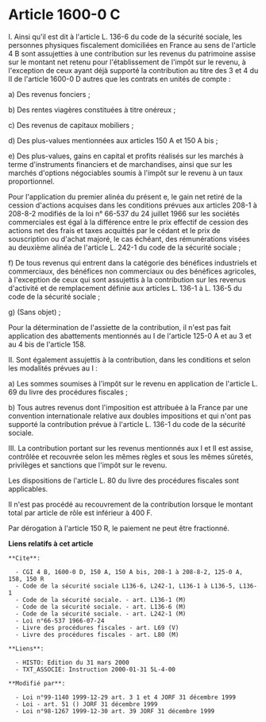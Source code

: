 # Article 1600-0 C

I. Ainsi qu'il est dit à l'article L. 136-6 du code de la sécurité sociale, les personnes physiques fiscalement domiciliées
en France au sens de l'article 4 B sont assujetties à une contribution sur les revenus du patrimoine assise sur le montant
net retenu pour l'établissement de l'impôt sur le revenu, à l'exception de ceux ayant déjà supporté la contribution au titre
des 3 et 4 du II de l'article 1600-0 D autres que les contrats en unités de compte :

a) Des revenus fonciers ;

b) Des rentes viagères constituées à titre onéreux ;

c) Des revenus de capitaux mobiliers ;

d) Des plus-values mentionnées aux articles 150 A et 150 A bis ;

e) Des plus-values, gains en capital et profits réalisés sur les marchés à terme d'instruments financiers et de marchandises,
ainsi que sur les marchés d'options négociables soumis à l'impôt sur le revenu à un taux proportionnel.

Pour l'application du premier alinéa du présent e, le gain net retiré de la cession d'actions acquises dans les conditions
prévues aux articles 208-1 à 208-8-2 modifiés de la loi n° 66-537 du 24 juillet 1966 sur les sociétés commerciales est égal à
la différence entre le prix effectif de cession des actions net des frais et taxes acquittés par le cédant et le prix de
souscription ou d'achat majoré, le cas échéant, des rémunérations visées au deuxième alinéa de l'article L. 242-1 du code de
la sécurité sociale ;

f) De tous revenus qui entrent dans la catégorie des bénéfices industriels et commerciaux, des bénéfices non commerciaux ou
des bénéfices agricoles, à l'exception de ceux qui sont assujettis à la contribution sur les revenus d'activité et de
remplacement définie aux articles L. 136-1 à L. 136-5 du code de la sécurité sociale ; 

g) (Sans objet) ;

Pour la détermination de l'assiette de la contribution, il n'est pas fait application des abattements mentionnés au I de
l'article 125-0 A et au 3 et au 4 bis de l'article 158.

II. Sont également assujettis à la contribution, dans les conditions et selon les modalités prévues au I :

a) Les sommes soumises à l'impôt sur le revenu en application de l'article L. 69 du livre des procédures fiscales ;

b) Tous autres revenus dont l'imposition est attribuée à la France par une convention internationale relative aux doubles
impositions et qui n'ont pas supporté la contribution prévue à l'article L. 136-1 du code de la sécurité sociale.

III. La contribution portant sur les revenus mentionnés aux I et II est assise, contrôlée et recouvrée selon les mêmes règles
et sous les mêmes sûretés, privilèges et sanctions que l'impôt sur le revenu.

Les dispositions de l'article L. 80 du livre des procédures fiscales sont applicables.

Il n'est pas procédé au recouvrement de la contribution lorsque le montant total par article de rôle est inférieur à 400 F.

Par dérogation à l'article 150 R, le paiement ne peut être fractionné.

**Liens relatifs à cet article**

	**Cite**:

	  - CGI 4 B, 1600-0 D, 150 A, 150 A bis, 208-1 à 208-8-2, 125-0 A, 158, 150 R
	  - Code de la sécurité sociale L136-6, L242-1, L136-1 à L136-5, L136-1
	  - Code de la sécurité sociale. - art. L136-1 (M)
	  - Code de la sécurité sociale. - art. L136-6 (M)
	  - Code de la sécurité sociale. - art. L242-1 (M)
	  - Loi n°66-537 1966-07-24
	  - Livre des procédures fiscales - art. L69 (V)
	  - Livre des procédures fiscales - art. L80 (M)

	**Liens**:

	  - HISTO: Edition du 31 mars 2000
	  - TXT_ASSOCIE: Instruction 2000-01-31 5L-4-00

	**Modifié par**:

	  - Loi n°99-1140 1999-12-29 art. 3 1 et 4 JORF 31 décembre 1999
	  - Loi - art. 51 () JORF 31 décembre 1999
	  - Loi n°98-1267 1999-12-30 art. 39 JORF 31 décembre 1999
